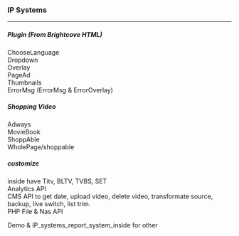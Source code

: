 ### IP Systems ###  
***

##### Plugin  (From Brightcove HTML) ##### 
ChooseLanguage  
Dropdown  
Overlay  
PageAd  
Thumbnails  
ErrorMsg   (ErrorMsg & ErrorOverlay)  

##### Shopping Video  ##### 
Adways  
MovieBook  
ShoppAble   
WholePage/shoppable  
   
##### customize #####  
inside have Titv, BLTV, TVBS, SET  
Analytics API  
CMS API to get date, upload video, delete video, transformate source, backup, live switch, list trim.  
PHP File & Nas API  

Demo & IP_systems_report_system_inside for other  
